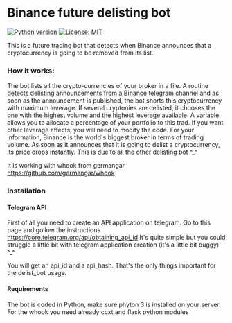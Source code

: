 # Binance future delisting bot 

[![Python version](https://img.shields.io/pypi/pyversions/binance-futures-connector)](https://www.python.org/downloads/)
[![License: MIT](https://img.shields.io/badge/License-MIT-yellow.svg)](https://opensource.org/licenses/MIT)

This is a future trading bot that detects when Binance announces that a cryptocurrency is going to be removed from its list.
### How it works:
The bot lists all the crypto-currencies of your broker in a file.
A routine detects delisting announcements from a Binance telegram channel and as soon as the announcement is published, the bot shorts this cryptocurrency with maximum leverage. If several cryptonies are delisted, it chooses the one with the highest volume and the highest leverage available.
A variable allows you to allocate a percentage of your portfolio to this trad. If you want other leverage effects, you will need to modify the code.
For your information, Binance is the world's biggest broker in terms of trading volume. As soon as it announces that it is going to delist a cryptocurrency, its price drops instantly. This is due to all the other delisting bot  ^_^

It is working with whook from germangar https://github.com/germangar/whook

### Installation
#### Telegram API
First of all you need to create an API application on telegram. Go to this page and gollow the instructions https://core.telegram.org/api/obtaining_api_id
It's quite simple but you could struggle a little bit with telegram application creation (it's a little bit buggy) ^_^

You will get an api_id and a api_hash. That's the only things important for the delist_bot usage.

#### Requirements
The bot is coded in Python, make sure phyton 3 is installed on your server.
For the whook you need already ccxt and flask python modules

